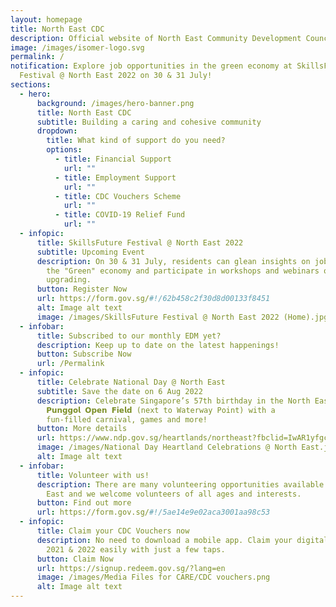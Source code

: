 ```yaml
---
layout: homepage
title: North East CDC
description: Official website of North East Community Development Council (NE CDC)
image: /images/isomer-logo.svg
permalink: /
notification: Explore job opportunities in the green economy at SkillsFuture
  Festival @ North East 2022 on 30 & 31 July!
sections:
  - hero:
      background: /images/hero-banner.png
      title: North East CDC
      subtitle: Building a caring and cohesive community
      dropdown:
        title: What kind of support do you need?
        options:
          - title: Financial Support
            url: ""
          - title: Employment Support
            url: ""
          - title: CDC Vouchers Scheme
            url: ""
          - title: COVID-19 Relief Fund
            url: ""
  - infopic:
      title: SkillsFuture Festival @ North East 2022
      subtitle: Upcoming Event
      description: On 30 & 31 July, residents can glean insights on jobs and skills in
        the "Green" economy and participate in workshops and webinars on skills
        upgrading.
      button: Register Now
      url: https://form.gov.sg/#!/62b458c2f30d8d00133f8451
      alt: Image alt text
      image: /images/SkillsFuture Festival @ North East 2022 (Home).jpg
  - infobar:
      title: Subscribed to our monthly EDM yet?
      description: Keep up to date on the latest happenings!
      button: Subscribe Now
      url: /Permalink
  - infopic:
      title: Celebrate National Day @ North East
      subtitle: Save the date on 6 Aug 2022
      description: Celebrate Singapore’s 57th birthday in the North East at
        𝗣𝘂𝗻𝗴𝗴𝗼𝗹 𝗢𝗽𝗲𝗻 𝗙𝗶𝗲𝗹𝗱 (next to Waterway Point) with a
        fun-filled carnival, games and more!
      button: More details
      url: https://www.ndp.gov.sg/heartlands/northeast?fbclid=IwAR1yfgc2Je8fW1sj1QaKIthwipDPvBel0mSySTe8LnxyugYP0PzfAI31J9U
      image: /images/National Day Heartland Celebrations @ North East.jpg
      alt: Image alt text
  - infobar:
      title: Volunteer with us!
      description: There are many volunteering opportunities available in the North
        East and we welcome volunteers of all ages and interests.
      button: Find out more
      url: https://form.gov.sg/#!/5ae14e9e02aca3001aa98c53
  - infopic:
      title: Claim your CDC Vouchers now
      description: No need to download a mobile app. Claim your digital CDC Vouchers
        2021 & 2022 easily with just a few taps.
      button: Claim Now
      url: https://signup.redeem.gov.sg/?lang=en
      image: /images/Media Files for CARE/CDC vouchers.png
      alt: Image alt text
---
```


